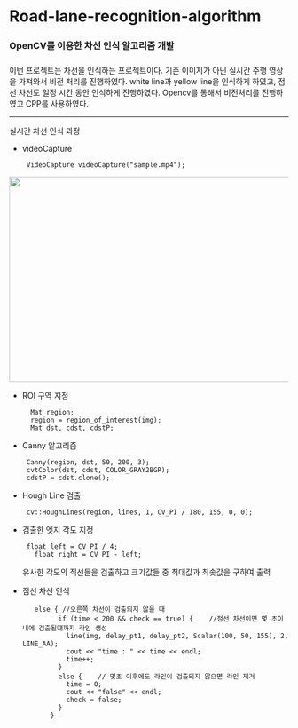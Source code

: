 # Road-lane-recognition-algorithm
### OpenCV를 이용한 차선 인식 알고리즘 개발
##### 
이번 프로젝트는 차선을 인식하는 프로젝트이다. 기존 이미지가 아닌 실시간 주행 영상을 가져와서 비전 처리를 진행하였다.
white line과 yellow line을 인식하게 하였고, 점선 차선도 일정 시간 동안 인식하게 진행하였다. 
Opencv를 통해서 비전처리를 진행하였고 CPP를 사용하였다.


***
실시간 차선 인식 과정
  * videoCapture   
  
         VideoCapture videoCapture("sample.mp4");
  <img src=".\lee_github\Road-lane-recognition-algorithm\car.PNG"  width="700" height="370">
  
  * ROI 구역 지정
  
          Mat region;
          region = region_of_interest(img);
          Mat dst, cdst, cdstP;
          
   * Canny 알고리즘 
   
          Canny(region, dst, 50, 200, 3);
          cvtColor(dst, cdst, COLOR_GRAY2BGR);
          cdstP = cdst.clone();
          
   * Hough Line 검출
   
          cv::HoughLines(region, lines, 1, CV_PI / 180, 155, 0, 0);
          
   * 검출한 엣지 각도 지정
   
          float left = CV_PI / 4;
	        float right = CV_PI - left;
          
        유사한 각도의 직선들을 검출하고 크기값들 중 최대값과 최솟값을 구하여 출력
        
   * 점선 차선 인식 
   
          	else { //오른쪽 차선이 검출되지 않을 때 
                  if (time < 200 && check == true) {	//점선 차선이면 몇 초이내에 검출될떄까지 라인 생성
                    line(img, delay_pt1, delay_pt2, Scalar(100, 50, 155), 2, LINE_AA);
                    cout << "time : " << time << endl;
                    time++;
                  }
                  else {	// 몇초 이후에도 라인이 검출되지 않으면 라인 제거
                    time = 0;
                    cout << "false" << endl;
                    check = false;
                  }
                }
